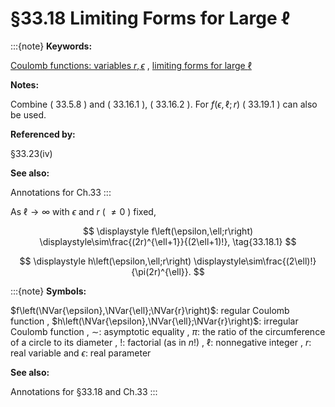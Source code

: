 # §33.18 Limiting Forms for Large ℓ

:::{note}
**Keywords:**

[Coulomb functions: variables $r,\epsilon$](http://dlmf.nist.gov/search/search?q=Coulomb%20functions%3A%20variables%20r%2C%CF%B5) , [limiting forms for large $\ell$](http://dlmf.nist.gov/search/search?q=limiting%20forms%20for%20large%20%E2%84%93)

**Notes:**

Combine ( 33.5.8 ) and ( 33.16.1 ), ( 33.16.2 ). For $f\left(\epsilon,\ell;r\right)$ ( 33.19.1 ) can also be used.

**Referenced by:**

§33.23(iv)

**See also:**

Annotations for Ch.33
:::

As $\ell\to\infty$ with $\epsilon$ and $r$ ( $\neq 0$ ) fixed,

<a id="E1"></a>

<a id="Ex1"></a>
$$
\displaystyle f\left(\epsilon,\ell;r\right) \displaystyle\sim\frac{(2r)^{\ell+1}}{(2\ell+1)!}, \tag{33.18.1}
$$

<a id="Ex2"></a>
$$
\displaystyle h\left(\epsilon,\ell;r\right) \displaystyle\sim\frac{(2\ell)!}{\pi(2r)^{\ell}}.
$$

:::{note}
**Symbols:**

$f\left(\NVar{\epsilon},\NVar{\ell};\NVar{r}\right)$: regular Coulomb function , $h\left(\NVar{\epsilon},\NVar{\ell};\NVar{r}\right)$: irregular Coulomb function , $\sim$: asymptotic equality , $\pi$: the ratio of the circumference of a circle to its diameter , $!$: factorial (as in $n!$) , $\ell$: nonnegative integer , $r$: real variable and $\epsilon$: real parameter

**See also:**

Annotations for §33.18 and Ch.33
:::
